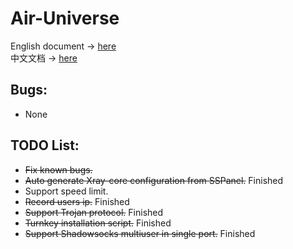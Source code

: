 # Air-Universe
English document → [here](https://github.com/crossfw/Air-Universe/tree/master/docs/Doc_en.md) <br>
中文文档 → [here](https://github.com/crossfw/Air-Universe/tree/master/docs/Doc_cn.md)

## Bugs:
- None
## TODO List:
- ~~Fix known bugs.~~
- ~~Auto generate Xray-core configuration from SSPanel.~~  Finished
- Support speed limit.
- ~~Record users ip.~~  Finished
- ~~Support Trojan protocol.~~ Finished
- ~~Turnkey installation script.~~ Finished
- ~~Support Shadowsocks multiuser in single port.~~ Finished
